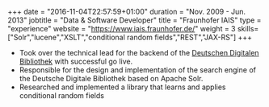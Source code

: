 +++
date = "2016-11-04T22:57:59+01:00"
duration = "Nov. 2009 - Jun. 2013"
jobtitle = "Data & Software Developer"
title = "Fraunhofer IAIS"
type = "experience"
website = "https://www.iais.fraunhofer.de/"
weight = 3
skills=["Solr","lucene","XSLT","conditional random fields","REST","JAX-RS"]
+++
* Took over the technical lead for the backend of the <a href="http://www.ddb.de ">Deutschen Digitalen Bibliothek</a> with successful go live.
* Responsible for the design and implementation of the search engine of the Deutsche Digitale Bibliothek based on Apache Solr.
* Researched and implemented a library that learns and applies conditional random fields
